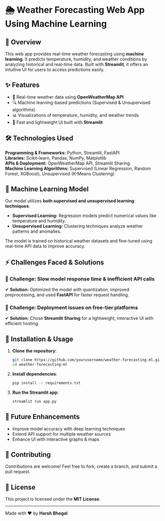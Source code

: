 # 🌦 Weather Forecasting Web App Using Machine Learning

## 🚀 Overview
This web app provides real-time weather forecasting using **machine learning**. It predicts temperature, humidity, and weather conditions by analyzing historical and real-time data. Built with **Streamlit**, it offers an intuitive UI for users to access predictions easily.

## ✨ Features
- 💽 Real-time weather data using **OpenWeatherMap API**
- 🔍 Machine learning-based predictions (Supervised & Unsupervised algorithms)
- 📊 Visualizations of temperature, humidity, and weather trends
- 🚀 Fast and lightweight UI built with **Streamlit**

## 🛠 Technologies Used
**Programming & Frameworks:** Python, Streamlit, FastAPI  
**Libraries:** Scikit-learn, Pandas, NumPy, Matplotlib  
**APIs & Deployment:** OpenWeatherMap API, Streamlit Sharing  
**Machine Learning Algorithms:** Supervised (Linear Regression, Random Forest, XGBoost), Unsupervised (K-Means Clustering)

## 🔬 Machine Learning Model
Our model utilizes **both supervised and unsupervised learning techniques**:
- **Supervised Learning:** Regression models predict numerical values like temperature and humidity.
- **Unsupervised Learning:** Clustering techniques analyze weather patterns and anomalies.

The model is trained on historical weather datasets and fine-tuned using real-time API data to improve accuracy. 

## ⚡ Challenges Faced & Solutions
### 🔴 Challenge: Slow model response time & inefficient API calls
✔ **Solution:** Optimized the model with quantization, improved preprocessing, and used **FastAPI** for faster request handling.

### 🔴 Challenge: Deployment issues on free-tier platforms
✔ **Solution:** Chose **Streamlit Sharing** for a lightweight, interactive UI with efficient hosting.

## 📌 Installation & Usage
1. **Clone the repository**:
   ```sh
   git clone https://github.com/yourusername/weather-forecasting-ml.git
   cd weather-forecasting-ml
   ```
2. **Install dependencies**:
   ```sh
   pip install -r requirements.txt
   ```
3. **Run the Streamlit app**:
   ```sh
   streamlit run app.py
   ```

## 🎯 Future Enhancements
- Improve model accuracy with deep learning techniques
- Extend API support for multiple weather sources
- Enhance UI with interactive graphs & maps

## 🤝 Contributing
Contributions are welcome! Feel free to fork, create a branch, and submit a pull request.

## 🐜 License
This project is licensed under the **MIT License**.

---
Made with ❤️ by **Harsh Bhogal**
